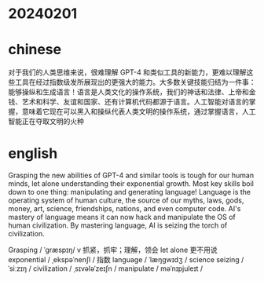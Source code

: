 # 20240201 

# chinese
对于我们的人类思维来说，很难理解 GPT-4 和类似工具的新能力，更难以理解这些工具在经过指数级发所展现出的更强大的能力。大多数关键技能归结为一件事：能够操纵和生成语言！语言是人类文化的操作系统，我们的神话和法律、上帝和金钱、艺术和科学、友谊和国家、还有计算机代码都源于语言。人工智能对语言的掌握，意味着它现在可以黑入和操纵代表人类文明的操作系统，通过掌握语言，人工智能正在夺取文明的火种

# english
Grasping the new abilities of GPT-4 and similar tools is tough for our human minds, let alone understanding their exponential growth. Most key skills boil down to one thing: manipulating and generating language! Language is the operating system of human culture, the source of our myths, laws, gods, money, art, science, friendships, nations, and even computer code. AI's mastery of language means it can now hack and manipulate the OS of human civilization. By mastering language, AI is seizing the torch of civilization.

Grasping / ˈɡræspɪŋ/  v 抓紧，抓牢；理解，领会
let alone 更不用说
exponential / ˌekspəˈnenʃl / 指数
language / ˈlæŋɡwɪdʒ /
science
seizing / ˈsiːzɪŋ /
civilization / ˌsɪvələˈzeɪʃn /
manipulate / məˈnɪpjuleɪt /




